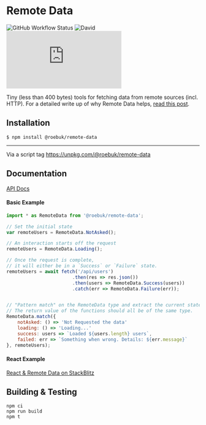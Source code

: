 # Remote Data

![GitHub Workflow Status](https://img.shields.io/github/workflow/status/roebuk/remote-data/Node.js%20CI) ![David](https://status.david-dm.org/gh/roebuk/remote-data.svg) ![npm bundle size (scoped)](https://img.badgesize.io/https:/unpkg.com/@roebuk/remote-data@0.0.1/dist/remote-data.umd.js?label=brotli&compression=brotli)


Tiny (less than 400 bytes) tools for fetching data from remote sources (incl. HTTP). For a detailed write up
of why Remote Data helps, [read this post](http://blog.jenkster.com/2016/06/how-elm-slays-a-ui-antipattern.html).


## Installation

```
$ npm install @roebuk/remote-data
```
----

Via a script tag https://unpkg.com/@roebuk/remote-data

## Documentation

[API Docs](https://remote-data.netlify.app/)

#### Basic Example

```js
import * as RemoteData from '@roebuk/remote-data';

// Set the initial state
var remoteUsers = RemoteData.NotAsked();

// An interaction starts off the request
remoteUsers = RemoteData.Loading();

// Once the request is complete,
// it will either be in a `Success` or `Failure` state.
remoteUsers = await fetch('/api/users')
                        .then(res => res.json())
                        .then(users => RemoteData.Success(users))
                        .catch(err => RemoteData.Failure(err));


// "Pattern match" on the RemoteData type and extract the current state. 
// The return value of the functions should all be of the same type.
RemoteData.match({
    notAsked: () => 'Not Requested the data'
    loading: () => 'Loading...'
    success: users => `Loaded ${users.length} users`,
    failed: err => `Something when wrong. Details: ${err.message}`
}, remoteUsers);
```

#### React Example

[React & Remote Data on StackBlitz](https://stackblitz.com/edit/react-ts-mexbfh?file=index.tsx)

## Building & Testing

```
npm ci
npm run build
npm t
```
